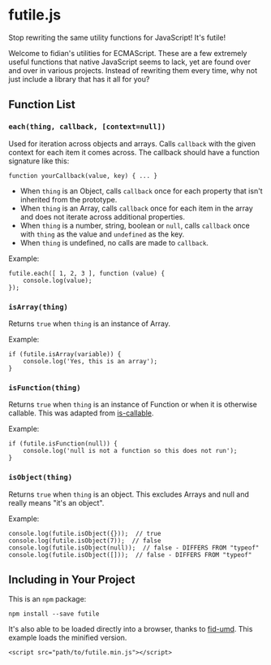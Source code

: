 futile.js
=========

Stop rewriting the same utility functions for JavaScript!  It's futile!

Welcome to fidian's utilities for ECMAScript.  These are a few extremely useful functions that native JavaScript seems to lack, yet are found over and over in various projects.  Instead of rewriting them every time, why not just include a library that has it all for you?


Function List
-------------

### `each(thing, callback, [context=null])`

Used for iteration across objects and arrays.  Calls `callback` with the given context for each item it comes across.  The callback should have a function signature like this:

    function yourCallback(value, key) { ... }

* When `thing` is an Object, calls `callback` once for each property that isn't inherited from the prototype.
* When `thing` is an Array, calls `callback` once for each item in the array and does not iterate across additional properties.
* When `thing` is a number, string, boolean or `null`, calls `callback` once with `thing` as the value and `undefined` as the key.
* When `thing` is undefined, no calls are made to `callback`.

Example:

    futile.each([ 1, 2, 3 ], function (value) {
        console.log(value);
    });


### `isArray(thing)`

Returns `true` when `thing` is an instance of Array.

Example:

    if (futile.isArray(variable)) {
        console.log('Yes, this is an array');
    }


### `isFunction(thing)`

Returns `true` when `thing` is an instance of Function or when it is otherwise callable.  This was adapted from [is-callable].

Example:

    if (futile.isFunction(null)) {
        console.log('null is not a function so this does not run');
    }


### `isObject(thing)`

Returns `true` when `thing` is an object.  This excludes Arrays and null and really means "it's an object".

Example:

    console.log(futile.isObject({}));  // true
    console.log(futile.isObject(7));  // false
    console.log(futile.isObject(null));  // false - DIFFERS FROM "typeof"
    console.log(futile.isObject([]));  // false - DIFFERS FROM "typeof"


Including in Your Project
-------------------------

This is an `npm` package:

    npm install --save futile

It's also able to be loaded directly into a browser, thanks to [fid-umd].  This example loads the minified version.

    <script src="path/to/futile.min.js"></script>


[fid-umd]: https://github.com/fidian/fid-umd
[is-callable]: https://github.com/ljharb/is-callable
